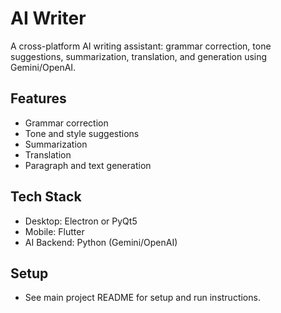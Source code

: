 # AI Writer

A cross-platform AI writing assistant: grammar correction, tone suggestions, summarization, translation, and generation using Gemini/OpenAI.

## Features

- Grammar correction
- Tone and style suggestions
- Summarization
- Translation
- Paragraph and text generation

## Tech Stack

- Desktop: Electron or PyQt5
- Mobile: Flutter
- AI Backend: Python (Gemini/OpenAI)

## Setup

- See main project README for setup and run instructions.
